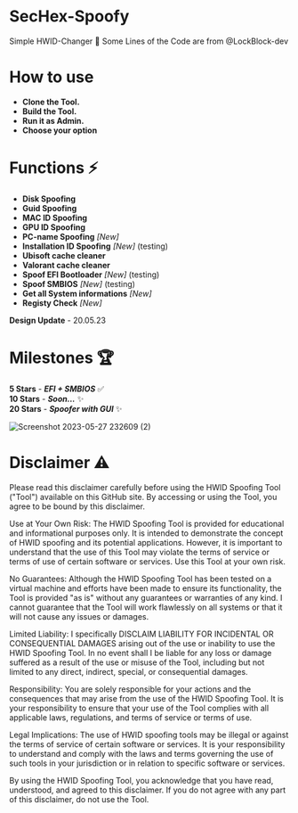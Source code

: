 # SecHex-Spoofy

Simple HWID-Changer 🔑︎
Some Lines of the Code are from @LockBlock-dev 


# How to use
+ **Clone the Tool.**
+ **Build the Tool.**
+ **Run it as Admin.**
+ **Choose your option**


# Functions ⚡
+ **Disk Spoofing**
+ **Guid Spoofing**
+ **MAC ID Spoofing**
+ **GPU ID Spoofing**
+ **PC-name Spoofing** *[New]*
+ **Installation ID Spoofing** *[New]* (testing)
+ **Ubisoft cache cleaner** 
+ **Valorant cache cleaner** 
+ **Spoof EFI Bootloader** *[New]* (testing)
+ **Spoof SMBIOS** *[New]* (testing)
+ **Get all System informations** *[New]*
+ **Registy Check** *[New]*


**Design Update** - 20.05.23

# Milestones 🏆
**5 Stars** - ***EFI + SMBIOS*** ✅                             
**10 Stars** - ***Soon...***  ✨                                                                
**20 Stars** - ***Spoofer with GUI*** ✨                                                      



![Screenshot 2023-05-27 232609 (2)](https://github.com/SecHex/SecHex-Spoofy/assets/96635023/c401bd71-b489-4391-bcf6-231dd99353f5)




# Disclaimer ⚠️
Please read this disclaimer carefully before using the HWID Spoofing Tool ("Tool") available on this GitHub site. By accessing or using the Tool, you agree to be bound by this disclaimer.

Use at Your Own Risk: The HWID Spoofing Tool is provided for educational and informational purposes only. It is intended to demonstrate the concept of HWID spoofing and its potential applications. However, it is important to understand that the use of this Tool may violate the terms of service or terms of use of certain software or services. Use this Tool at your own risk.

No Guarantees: Although the HWID Spoofing Tool has been tested on a virtual machine and efforts have been made to ensure its functionality, the Tool is provided "as is" without any guarantees or warranties of any kind. I cannot guarantee that the Tool will work flawlessly on all systems or that it will not cause any issues or damages.

Limited Liability: I specifically DISCLAIM LIABILITY FOR INCIDENTAL OR CONSEQUENTIAL DAMAGES arising out of the use or inability to use the HWID Spoofing Tool. In no event shall I be liable for any loss or damage suffered as a result of the use or misuse of the Tool, including but not limited to any direct, indirect, special, or consequential damages.

Responsibility: You are solely responsible for your actions and the consequences that may arise from the use of the HWID Spoofing Tool. It is your responsibility to ensure that your use of the Tool complies with all applicable laws, regulations, and terms of service or terms of use.

Legal Implications: The use of HWID spoofing tools may be illegal or against the terms of service of certain software or services. It is your responsibility to understand and comply with the laws and terms governing the use of such tools in your jurisdiction or in relation to specific software or services.

By using the HWID Spoofing Tool, you acknowledge that you have read, understood, and agreed to this disclaimer. If you do not agree with any part of this disclaimer, do not use the Tool.
